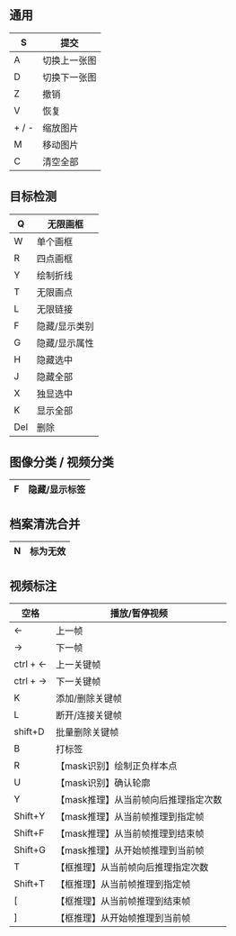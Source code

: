 ## 通用

| S     | 提交     |
| ----- | ------ |
| A     | 切换上一张图 |
| D     | 切换下一张图 |
| Z     | 撤销     |
| V     | 恢复     |
| + / - | 缩放图片   |
| M     | 移动图片   |
| C     | 清空全部   |



## 目标检测

| Q   | 无限画框    |
| --- | ------- |
| W   | 单个画框    |
| R   | 四点画框    |
| Y   | 绘制折线    |
| T   | 无限画点    |
| L   | 无限链接    |
| F   | 隐藏/显示类别 |
| G   | 隐藏/显示属性 |
| H   | 隐藏选中    |
| J   | 隐藏全部    |
| X   | 独显选中    |
| K   | 显示全部    |
| Del | 删除      |



## 图像分类 / 视频分类

| F | 隐藏/显示标签 |
| - | ------- |



## 档案清洗合并

| N | 标为无效 |
| - | ---- |



## 视频标注

| 空格       | 播放/暂停视频              |
| -------- | -------------------- |
| ←        | 上一帧                  |
| →        | 下一帧                  |
| ctrl + ← | 上一关键帧                |
| ctrl + → | 下一关键帧                |
| K        | 添加/删除关键帧             |
| L        | 断开/连接关键帧             |
| shift+D  | 批量删除关键帧              |
| B        | 打标签                  |
| R        | 【mask识别】绘制正负样本点      |
| U        | 【mask识别】确认轮廓         |
| Y        | 【mask推理】从当前帧向后推理指定次数 |
| Shift+Y  | 【mask推理】从当前帧推理到指定帧   |
| Shift+F  | 【mask推理】从当前帧推理到结束帧   |
| Shift+G  | 【mask推理】从开始帧推理到当前帧   |
| T        | 【框推理】从当前帧向后推理指定次数    |
| Shift+T  | 【框推理】从当前帧推理到指定帧      |
| \[       | 【框推理】从当前帧推理到结束帧      |
| ]        | 【框推理】从开始帧推理到当前帧      |

